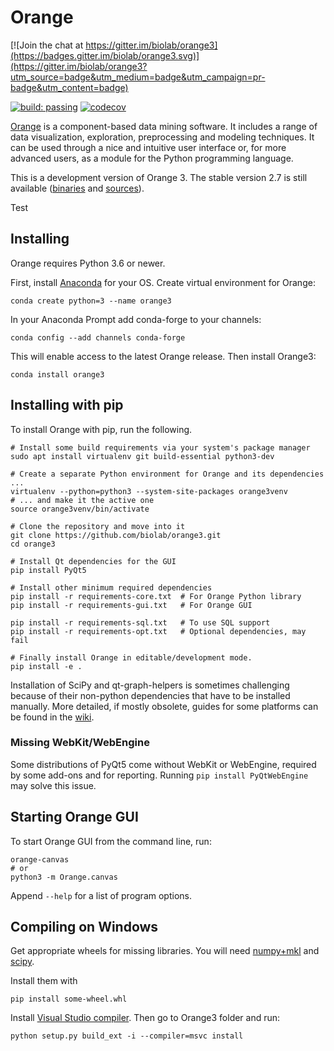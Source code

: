Orange
======

[![Join the chat at https://gitter.im/biolab/orange3](https://badges.gitter.im/biolab/orange3.svg)](https://gitter.im/biolab/orange3?utm_source=badge&utm_medium=badge&utm_campaign=pr-badge&utm_content=badge)

[![build: passing](https://img.shields.io/travis/biolab/orange3.svg)](https://travis-ci.org/biolab/orange3)
[![codecov](https://codecov.io/gh/biolab/orange3/branch/master/graph/badge.svg)](https://codecov.io/gh/biolab/orange3)

[Orange] is a component-based data mining software. It includes a range of data
visualization, exploration, preprocessing and modeling techniques. It can be
used through a nice and intuitive user interface or, for more advanced users,
as a module for the Python programming language.

This is a development version of Orange 3. The stable version 2.7 is still
available ([binaries] and [sources]).

Test

[Orange]: http://orange.biolab.si/
[binaries]: http://orange.biolab.si/orange2/
[sources]: https://github.com/biolab/orange


Installing
----------

Orange requires Python 3.6 or newer.

First, install [Anaconda] for your OS. Create virtual environment for Orange:

    conda create python=3 --name orange3

In your Anaconda Prompt add conda-forge to your channels:

    conda config --add channels conda-forge

This will enable access to the latest Orange release. Then install Orange3:

    conda install orange3

[Anaconda]: https://www.continuum.io/downloads


Installing with pip
-------------------

To install Orange with pip, run the following.

    # Install some build requirements via your system's package manager
    sudo apt install virtualenv git build-essential python3-dev

    # Create a separate Python environment for Orange and its dependencies ...
    virtualenv --python=python3 --system-site-packages orange3venv
    # ... and make it the active one
    source orange3venv/bin/activate

    # Clone the repository and move into it
    git clone https://github.com/biolab/orange3.git
    cd orange3

    # Install Qt dependencies for the GUI
    pip install PyQt5

    # Install other minimum required dependencies
    pip install -r requirements-core.txt  # For Orange Python library
    pip install -r requirements-gui.txt   # For Orange GUI

    pip install -r requirements-sql.txt   # To use SQL support
    pip install -r requirements-opt.txt   # Optional dependencies, may fail

    # Finally install Orange in editable/development mode.
    pip install -e .

Installation of SciPy and qt-graph-helpers is sometimes challenging because of
their non-python dependencies that have to be installed manually. More
detailed, if mostly obsolete, guides for some platforms can be found in
the [wiki].

[wiki]: https://github.com/biolab/orange3/wiki

### Missing WebKit/WebEngine

Some distributions of PyQt5 come without WebKit or WebEngine, required by some
add-ons and for reporting. Running `pip install PyQtWebEngine` may solve this issue.

Starting Orange GUI
-------------------

To start Orange GUI from the command line, run:

    orange-canvas
    # or
    python3 -m Orange.canvas

Append `--help` for a list of program options.


Compiling on Windows
--------------------

Get appropriate wheels for missing libraries. You will need [numpy+mkl] and [scipy].

[numpy+mkl]: http://www.lfd.uci.edu/~gohlke/pythonlibs/#numpy
[scipy]: http://www.lfd.uci.edu/~gohlke/pythonlibs/#scipy

Install them with

    pip install some-wheel.whl

Install [Visual Studio compiler]. Then go to Orange3 folder and run:

[Visual Studio compiler]: http://landinghub.visualstudio.com/visual-cpp-build-tools

    python setup.py build_ext -i --compiler=msvc install
